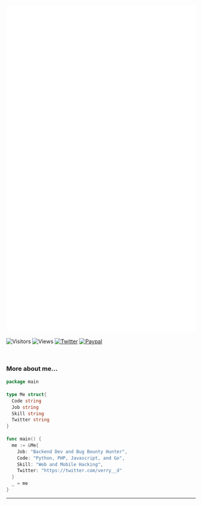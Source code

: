 
![Metrics](/github-metrics.svg)

![Visitors](https://visitor-badge.laobi.icu/badge?page_id=vsec7&color=blue)
![Views](https://komarev.com/ghpvc/?username=vsec7)
[![Twitter](https://img.shields.io/twitter/follow/verry__d)](https://twitter.com/verry__d)
[![Paypal](https://img.shields.io/badge/$-support-ff69b4.svg?style=flat)](https://paypal.me/viloid)

<br>

### More about me...

```go
package main

type Me struct{
  Code string
  Job string
  Skill string
  Twitter string
}

func main() {
  me := &Me{
    Job: "Backend Dev and Bug Bounty Hunter",
    Code: "Python, PHP, Javascript, and Go",
    Skill: "Web and Mobile Hacking",
    Twitter: "https://twitter.com/verry__d"
  }
  _ = me
}
```
---

